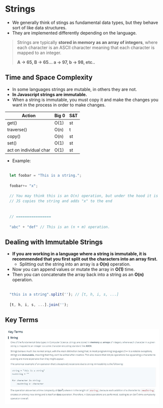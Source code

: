 # Strings

- We generally think of stings as fundamental data types, but they behave sort of like data structures.
- They are implemented differently depending on the language.

> Strings are typically **stored in memory as an array of integers**, where each character is an ASCII character meaning that each character is mapped to an integer. 
> 
> **A -> 65, B -> 65... a -> 97, b -> 98, etc..**

## Time and Space Complexity

- In some languages strings are mutable, in others they are not.
- **In Javascript strings are immutable.**
- When a string is immutable, you must copy it and make the changes you want in the process in order to make changes.

| Action  | Big 0  | S&T  |
|---|---|---|
|  get() | O(1)  | st  |
| traverse()  | O(n)  | t  |
| copy()  | O(n)  | st  |
|  set() | O(1)  |  st |
|  act on individual char | O(1)  |  st |


- Example:

```js

  let foobar = "This is a string.";

  foobar+= "x";

  // You may think this is an O(n) operation, but under the hood it is not.
  // JS copies the string and adds "x" to the end


  // ================

  "abc" + "def" // This is an (n + m) operation.

```
## Dealing with Immutable Strings

- **If you are working in a language where a string is immutable, it is recommended that you first split out the characters into an array first.**
  - Splitting out the string into an array is a **O(n)** operation.
- Now you can append values or mutate the array in **O(1)** time.
- Then you can concatenate the array back into a string as an **O(n)** operation.

```js 

  "this is a string".split(''); // [t, h, i, s, ...]

  [t, h, i, s, ...].join('');

```

## Key Terms

![KT8](./resources/KT8.JPG)

